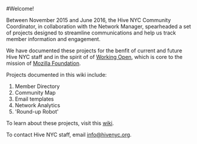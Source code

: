 #Welcome!

Between November 2015 and June 2016, the Hive NYC Community Coordinator, in collaboration with the Network Manager, spearheaded a set of projects designed to streamline communications and help us track member information and engagement.
 
We have documented these projects for the benfit of current and future Hive NYC staff and in the spirit of of [Working Open](), which is core to the mission of [Mozilla Foundation](https://www.mozilla.org/en-US/foundation/about/).

Projects documented in this wiki include:

1. Member Directory
2. Community Map
3. Email templates
4. Network Analytics
5. 'Round-up Robot'

To learn about these projects, visit this [wiki](https://github.com/MozillaFoundation/HiveNYC/wiki).

To contact Hive NYC staff, email [info@hivenyc.org](mailto:info@hivenyc.org).